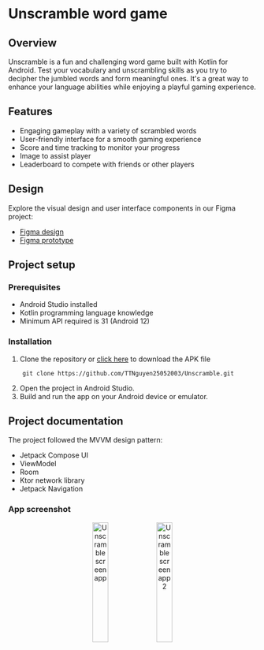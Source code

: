 # Unscramble word game

## Overview
Unscramble is a fun and challenging word game built with Kotlin for Android. Test your vocabulary and unscrambling skills as you try to decipher the jumbled words and form meaningful ones. It's a great way to enhance your language abilities while enjoying a playful gaming experience.

## Features
-  Engaging gameplay with a variety of scrambled words
- User-friendly interface for a smooth gaming experience
- Score and time tracking to monitor your progress
- Image to assist player
- Leaderboard to compete with friends or other players

## Design
Explore the visual design and user interface components in our Figma project:
- [Figma design](https://www.figma.com/file/RIHOcKghQTGY5ghU58ou4P/Unscramble?type=design&node-id=132%3A62&mode=design&t=UcpKMcxKELg1q8TI-1)
- [Figma prototype](https://www.figma.com/proto/RIHOcKghQTGY5ghU58ou4P/Unscramble?page-id=0%3A1&type=design&node-id=0-1886&viewport=503%2C246%2C0.1&t=bw0z6YDkQqDVxjyB-1&scaling=min-zoom&starting-point-node-id=0%3A1886&mode=design)


## Project setup
### Prerequisites
- Android Studio installed
- Kotlin programming language knowledge
- Minimum API required is 31 (Android 12)

### Installation
1. Clone the repository or [click here](https://drive.usercontent.google.com/download?id=1uMZMkDNC58LFYT5I3CC3OdEG4nKr5KZP&export=download&authuser=0&confirm=t&uuid=24b5a36c-0882-4b23-aa30-8d3e55e0602d&at=APZUnTW_grD9kwI20WhOhAOO89pb:1705825786816) to download the APK file
```
    git clone https://github.com/TTNguyen25052003/Unscramble.git
```
2. Open the project in Android Studio.
3. Build and run the app on your Android device or emulator.

## Project documentation
The project followed the MVVM design pattern:
- Jetpack Compose UI
- ViewModel
- Room
- Ktor network library
- Jetpack Navigation

### App screenshot
<p align="center">
    <img src="https://github.com/TTNguyen25052003/Unscramble/blob/master/Screenshot.gif" alt="Unscramble screen app" width="25%" height="25%">
    <img src="https://github.com/TTNguyen2552003/unscramble/blob/master/Screenshot_2.gif" alt="Unscramble screen app 2" width="25%" height="25%">
</p>
